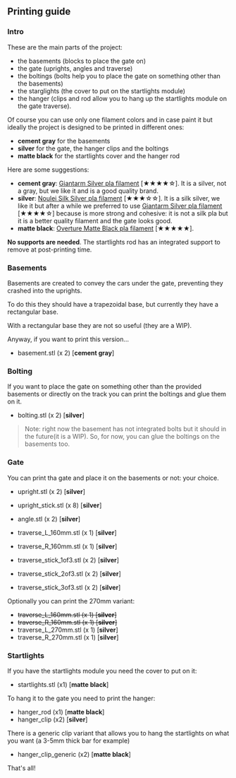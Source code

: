 ## Printing guide


### Intro

These are the main parts of the project:

- the basements (blocks to place the gate on)
- the gate (uprights, angles and traverse)
- the boltings (bolts help you to place the gate on something other than the basements)
- the starglights (the cover to put on the startlights module)
- the hanger (clips and rod allow you to hang up the startlights module on the gate traverse).

Of course you can use only one filament colors and in case paint it but
ideally the project is designed to be printed in different ones:

- **cement gray** for the basements
- **silver** for the gate, the hanger clips and the boltings
- **matte black** for the startlights cover and the hanger rod

Here are some suggestions:

- **cement gray**: [Giantarm Silver pla filament](https://www.amazon.it/Filamento-GIANTARM-Stampante-Spool-Argento/dp/B07PV5KD6S) [★★★★☆]. It is a silver, not a gray, but we like it and is a good quality brand.
- **silver**: [Noulei Silk Silver pla filament](https://www.amazon.it/Noulei-Filamento-stampanti-Printing-Filament/dp/B07PRX7X4B) [★★★☆☆]. It is a silk silver, we like it but after a while we preferred to use [Giantarm Silver pla filament](https://www.amazon.it/Filamento-GIANTARM-Stampante-Spool-Argento/dp/B07PV5KD6S) [★★★★☆] because  is more strong and cohesive: it is not a silk pla but it is a better quality filament and the gate looks good.
- **matte black**:  [Overture Matte Black pla filament](https://www.amazon.it/gp/product/B08X6YWZBT) [★★★★★].

**No supports are needed**. The startlights rod has an integrated support to remove at post-printing time.


### Basements

Basements are created to convey the cars under the gate, preventing they crashed into the uprights.

To do this they should have a trapezoidal base, but currently they have a rectangular base.

With a rectangular base they are not so useful (they are a WIP).

Anyway, if you want to print this version...

- basement.stl (x 2) [**cement gray**]

### Bolting

If you want to place the gate on something other than the provided basements
or directly on the track you can print the boltings and glue them on it.

- bolting.stl (x 2) [**silver**]

> Note: right now the basement has not integrated bolts but it should in the future(it is a WIP).
> So, for now, you can glue the boltings on the basements too.


### Gate

You can print tha gate and place it on the basements or not: your choice.

- upright.stl (x 2) [**silver**]
- upright_stick.stl (x 8) [**silver**]

- angle.stl (x 2) [**silver**]

- traverse_L_160mm.stl (x 1) [**silver**]
- traverse_R_160mm.stl (x 1) [**silver**]
- traverse_stick_1of3.stl (x 2) [**silver**]
- traverse_stick_2of3.stl (x 2) [**silver**]
- traverse_stick_3of3.stl (x 2) [**silver**]

Optionally you can print the 270mm variant:

- ~~traverse_L_160mm.stl (x 1) [**silver**]~~
- ~~traverse_R_160mm.stl (x 1) [**silver**]~~
- traverse_L_270mm.stl (x 1) [**silver**]
- traverse_R_270mm.stl (x 1) [**silver**]


### Startlights

If you have the startlights module you need the cover to put on it:

- startlights.stl (x1) [**matte black**]

To hang it to the gate you need to print the hanger:

- hanger_rod (x1) [**matte black**]
- hanger_clip (x2) [**silver**]

There is a generic clip variant that allows you to hang the startlights on what you want (a 3-5mm thick bar for example)

- hanger_clip_generic (x2) [**matte black**]


That's all!

